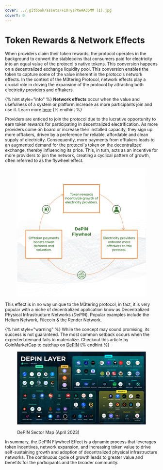 ```yaml
---
cover: ../.gitbook/assets/F1OTysPXwAA3pMM (1).jpg
coverY: 0
---
```


# Token Rewards & Network Effects

When providers claim their token rewards, the protocol operates in the background to convert the stablecoins that consumers paid for electricity into an equal value of the protocol's native tokens. This conversion happens on a decentralized exchange liquidity pool. This conversion enables the token to capture some of the value inherent in the protocols network effects. In the context of the M3tering Protocol, network effects play a crucial role in driving the expansion of the protocol by attracting both electricity providers and offtakers.

{% hint style="info" %}
**Network effects** occur when the value and usefulness of a system or platform increase as more participants join and use it. Learn more [here](https://en.wikipedia.org/wiki/Network\_effect)
{% endhint %}

Providers are enticed to join the protocol due to the lucrative opportunity to earn token rewards for participating in decentralized electrification. As more providers come on board or increase their installed capacity, they sign up more offtakers, driven by a preference for reliable, affordable and clean supply of electricity. Consequently, more payments from offtakers leads to an augmented demand for the protocol's token on the decentralized exchange, thereby influencing its price. This, in turn, acts as an incentive for more providers to join the network, creating a cyclical pattern of growth, often referred to as the flywheel effect.&#x20;

<figure><img src="../.gitbook/assets/Diagram 2(2).png" alt=""><figcaption></figcaption></figure>

This effect is in no way unique to the M3tering protocol, in fact, it is very popular with a niche of decentralized application know as Decentralized Physical Infrastructure Networks (_DePIN_). Popular examples include the Helium Network, Filecoin & the Render Network.&#x20;

{% hint style="warning" %}
While the concept may sound promising, its success is not guaranteed. The most common setback occurs when the expected demand fails to materialize. Checkout this article by CoinMarketCap to catchup on [DePIN](https://coinmarketcap.com/alexandria/article/a-deep-dive-into-depin-decentralized-physical-infrastructure)
{% endhint %}

<figure><img src="../.gitbook/assets/image1-1.png" alt=""><figcaption><p>DePIN Sector Map (April 2023)</p></figcaption></figure>

In summary, the DePIN Flywheel Effect is a dynamic process that leverages token incentives, network expansion, and increasing token value to drive self-sustaining growth and adoption of decentralized physical infrastructure networks. The continuous cycle of growth leads to greater value and benefits for the participants and the broader community.
